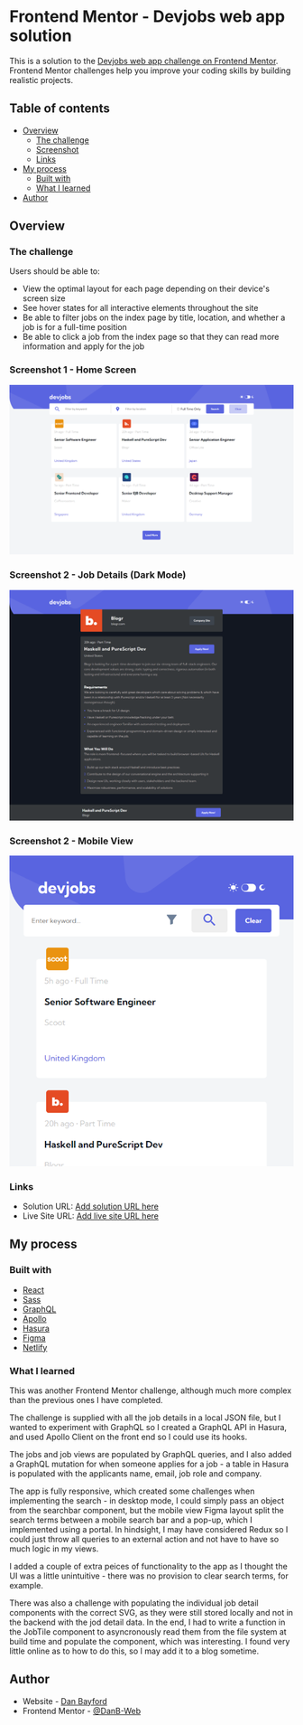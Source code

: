 # Frontend Mentor - Devjobs web app solution

This is a solution to the [Devjobs web app challenge on Frontend Mentor](https://www.frontendmentor.io/challenges/devjobs-web-app-HuvC_LP4l). Frontend Mentor challenges help you improve your coding skills by building realistic projects.

## Table of contents

- [Overview](#overview)
  - [The challenge](#the-challenge)
  - [Screenshot](#screenshot)
  - [Links](#links)
- [My process](#my-process)
  - [Built with](#built-with)
  - [What I learned](#what-i-learned)
- [Author](#author)

## Overview

### The challenge

Users should be able to:

- View the optimal layout for each page depending on their device's screen size
- See hover states for all interactive elements throughout the site
- Be able to filter jobs on the index page by title, location, and whether a job is for a full-time position
- Be able to click a job from the index page so that they can read more information and apply for the job

### Screenshot 1 - Home Screen

![](./devjobs-homescreen.png)

### Screenshot 2 - Job Details (Dark Mode)

![](./devjobs-details.png)

### Screenshot 2 - Mobile View

![](./devjobs-mob.png)

### Links

- Solution URL: [Add solution URL here](https://your-solution-url.com)
- Live Site URL: [Add live site URL here](https://your-live-site-url.com)

## My process

### Built with

- [React](https://reactjs.org/)
- [Sass](https://sass-lang.com/)
- [GraphQL](https://www.mapbox.com/)
- [Apollo](https://www.apollographql.com/)
- [Hasura](https://hasura.io/)
- [Figma](https://www.figma.com/)
- [Netlify](https://www.netlify.com/)

### What I learned

This was another Frontend Mentor challenge, although much more complex than the previous ones I have completed.

The challenge is supplied with all the job details in a local JSON file, but I wanted to experiment with GraphQL so I created a GraphQL API in Hasura, and used Apollo Client on the front end so I could use its hooks.

The jobs and job views are populated by GraphQL queries, and I also added a GraphQL mutation for when someone applies for a job - a table in Hasura is populated with the applicants name, email, job role and company.

The app is fully responsive, which created some challenges when implementing the search - in desktop mode, I could simply pass an object from the searchbar component, but the mobile view Figma layout split the search terms between a mobile search bar and a pop-up, which I implemented using a portal. In hindsight, I may have considered Redux so I could just throw all queries to an external action and not have to have so much logic in my views.

I added a couple of extra peices of functionality to the app as I thought the UI was a little unintuitive - there was no provision to clear search terms, for example.

There was also a challenge with populating the individual job detail components with the correct SVG, as they were still stored locally and not in the backend with the jod detail data. In the end, I had to write a function in the JobTile component to asyncronously read them from the file system at build time and populate the component, which was interesting. I found very little online as to how to do this, so I may add it to a blog sometime.

## Author

- Website - [Dan Bayford](https://bayford.dev/)
- Frontend Mentor - [@DanB-Web](https://www.frontendmentor.io/profile/DanB-Web)
